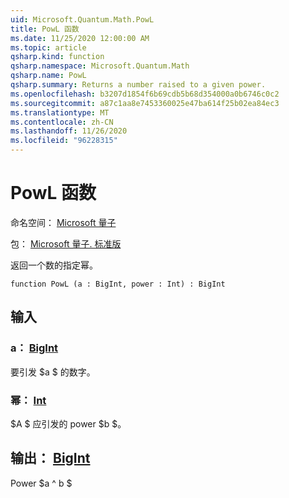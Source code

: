 ```yaml
---
uid: Microsoft.Quantum.Math.PowL
title: PowL 函数
ms.date: 11/25/2020 12:00:00 AM
ms.topic: article
qsharp.kind: function
qsharp.namespace: Microsoft.Quantum.Math
qsharp.name: PowL
qsharp.summary: Returns a number raised to a given power.
ms.openlocfilehash: b3207d1854f6b69cdb5b68d354000a0b6746c0c2
ms.sourcegitcommit: a87c1aa8e7453360025e47ba614f25b02ea84ec3
ms.translationtype: MT
ms.contentlocale: zh-CN
ms.lasthandoff: 11/26/2020
ms.locfileid: "96228315"
---
```

# <a name="powl-function"></a>PowL 函数

命名空间： [Microsoft 量子](xref:Microsoft.Quantum.Math)

包： [Microsoft 量子. 标准版](https://nuget.org/packages/Microsoft.Quantum.Standard)


返回一个数的指定幂。

```qsharp
function PowL (a : BigInt, power : Int) : BigInt
```


## <a name="input"></a>输入

### <a name="a--bigint"></a>a： [BigInt](xref:microsoft.quantum.lang-ref.bigint)

要引发 $a $ 的数字。


### <a name="power--int"></a>幂： [Int](xref:microsoft.quantum.lang-ref.int)

$A $ 应引发的 power $b $。



## <a name="output--bigint"></a>输出： [BigInt](xref:microsoft.quantum.lang-ref.bigint)

Power $a ^ b $